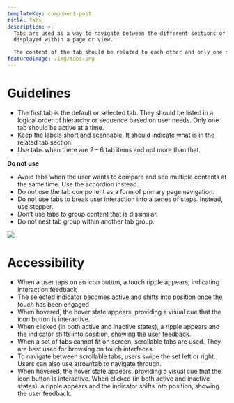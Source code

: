 ```yaml
---
templateKey: component-post
title: Tabs
description: >-
  Tabs are used as a way to navigate between the different sections of content
  displayed within a page or view.

  The content of the tab should be related to each other and only one section should be active at a time. 
featuredimage: /img/tabs.png
---
```

# **Guidelines**

* The first tab is the default or selected tab. They should be listed in a logical order of hierarchy or sequence based on user needs. Only one tab should be active at a time.
* Keep the labels short and scannable. It should indicate what is in the related tab section.
* Use tabs when there are 2 – 6 tab items and not more than that.

**Do not use**

* Avoid tabs when the user wants to compare and see multiple contents at the same time. Use the accordion instead.
* Do not use the tab component as a form of primary page navigation.
* Do not use tabs to break user interaction into a series of steps. Instead, use stepper.
* Don’t use tabs to group content that is dissimilar.
* Do not nest tab group within another tab group.

![](/img/tabs-default.png)

# **Accessibility**

* When a user taps on an icon button, a touch ripple appears, indicating interaction feedback
* The selected indicator becomes active and shifts into position once the touch has been engaged
* When hovered, the hover state appears, providing a visual cue that the icon button is interactive. 
* When clicked (in both active and inactive states), a ripple appears and the indicator shifts into position, showing the user feedback.
* When a set of tabs cannot fit on screen, scrollable tabs are used. They are best used for browsing on touch interfaces.
* To navigate between scrollable tabs, users swipe the set left or right. Users can also use arrow/tab to navigate through.
* When hovered, the hover state appears, providing a visual cue that the icon button is interactive. When clicked (in both active and inactive states), a ripple appears and the indicator shifts into position, showing the user feedback.